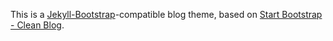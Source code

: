 This is a [Jekyll-Bootstrap](http://jekyllbootstrap.com)-compatible blog theme, based on [Start Bootstrap - Clean Blog](https://github.com/BlackrockDigital/startbootstrap-clean-blog).
